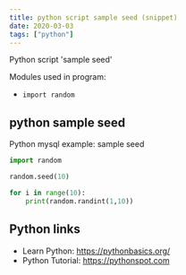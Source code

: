 ```yaml
---
title: python script sample seed (snippet)
date: 2020-03-03
tags: ["python"]
---
```

Python script 'sample seed'


Modules used in program: 
* `import random`

## python sample seed

Python mysql example: sample seed

```python
import random

random.seed(10)

for i in range(10):
	print(random.randint(1,10))	

```

## Python links

- Learn Python: https://pythonbasics.org/
- Python Tutorial: https://pythonspot.com
